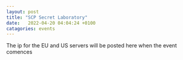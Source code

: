 ```yaml
---
layout: post
title: "SCP Secret Laboratory"
date:   2022-04-20 04:04:24 +0100
catagories: events
---
```


The ip for the EU and US servers will be posted here when the event comences
